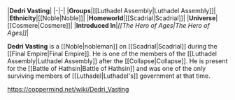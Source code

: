 |**Dedri Vasting**|
|-|-|
|**Groups**|[[Luthadel Assembly\|Luthadel Assembly]]|
|**Ethnicity**|[[Noble\|Noble]]|
|**Homeworld**|[[Scadrial\|Scadrial]]|
|**Universe**|[[Cosmere\|Cosmere]]|
|**Introduced In**|*[[The Hero of Ages\|The Hero of Ages]]*|

**Dedri Vasting** is a [[Noble\|nobleman]] on [[Scadrial\|Scadrial]] during the [[Final Empire\|Final Empire]].
He is one of the members of the [[Luthadel Assembly\|Luthadel Assembly]] after the [[Collapse\|Collapse]]. He is present for the [[Battle of Hathsin\|Battle of Hathsin]] and was one of the only surviving members of [[Luthadel\|Luthadel's]] government at that time.



https://coppermind.net/wiki/Dedri_Vasting